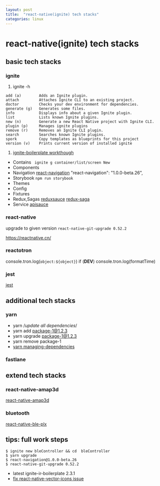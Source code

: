 ```yaml
---
layout: post
title:  "react-native(ignite) tech stacks"
categories: linux
---
```

# react-native(ignite) tech stacks
## basic tech stacks
### ignite
1. ignite -h
```
add (a)        Adds an Ignite plugin.                                
attach         Attaches Ignite CLI to an existing project.           
doctor         Checks your dev environment for dependencies.         
generate (g)   Generates some files.                                 
info           Displays info about a given Ignite plugin.            
list           Lists known Ignite plugins.                           
new (n)        Generate a new React Native project with Ignite CLI.  
plugin (p)     Manages ignite plugins                                
remove (r)     Removes an Ignite CLI plugin.                         
search         Searches known Ignite plugins.                        
spork          Copy templates as blueprints for this project         
version (v)    Prints current version of installed ignite
```
1. [ignite-boilerplate workthough](https://github.com/infinitered/ignite-ir-boilerplate)
 - Contains ``` ignite g container/list/screen New```
 - Components
 - Navigation [react-navigation](https://reactnavigation.org/)
 "react-navigation": "1.0.0-beta.26",
 - Storybook ``` npm run storybook ```
 - Themes
 - Config
 - Fixtures
 - Redux,Sagas [reduxsauce](https://github.com/infinitered/reduxsauce) [redux-saga](https://github.com/redux-saga/redux-saga)
 - Service [apisauce](https://github.com/infinitered/apisauce)

### react-native
upgrade to given version ``` react-native-git-upgrade 0.52.2 ```

https://reactnative.cn/

### reactotron
console.tron.log(`object:${object}`)
if (__DEV__) console.tron.log(formatTime)

### jest
[jest]()

## additional tech stacks
### yarn
- yarn /*update all dependencies*/
- yarn add package-1@1.2.3
- yarn upgrade package-1@1.2.3
- yarn remove package-1
- [yarn managing-dependencies](https://yarnpkg.com/lang/en/docs/managing-dependencies/)

### fastlane

## extend tech stacks
### react-native-amap3d
[react-native-amap3d](https://github.com/qiuxiang/react-native-amap3d)

### bluetooth
[react-native-ble-plx](https://github.com/Polidea/react-native-ble-plx)

## tips: full work steps
```
$ ignite new bleController && cd  bleController
$ yarn upgrade
$ react-navigation@1.0.0-beta.26
$ react-native-git-upgrade 0.52.2
```
- latest ignite-ir-boilerplate 2.3.1
- [fix react-native-vector-icons issue](https://github.com/oblador/react-native-vector-icons/issues/626)
